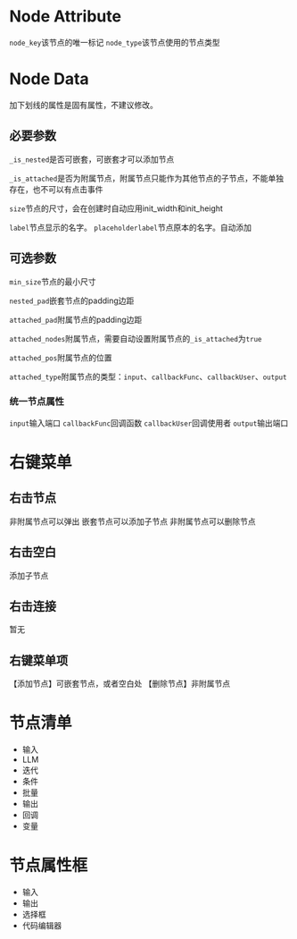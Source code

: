 # Node Attribute
`node_key`该节点的唯一标记
`node_type`该节点使用的节点类型

# Node Data
加下划线的属性是固有属性，不建议修改。
## 必要参数
`_is_nested`是否可嵌套，可嵌套才可以添加节点

`_is_attached`是否为附属节点，附属节点只能作为其他节点的子节点，不能单独存在，也不可以有点击事件

`size`节点的尺寸，会在创建时自动应用init_width和init_height

`label`节点显示的名字。
`placeholderlabel`节点原本的名字。自动添加

## 可选参数
`min_size`节点的最小尺寸

`nested_pad`嵌套节点的padding边距

`attached_pad`附属节点的padding边距

`attached_nodes`附属节点，需要自动设置附属节点的`_is_attached`为`true`

`attached_pos`附属节点的位置

`attached_type`附属节点的类型：`input`、`callbackFunc`、`callbackUser`、`output`
### 统一节点属性
`input`输入端口
`callbackFunc`回调函数
`callbackUser`回调使用者
`output`输出端口

# 右键菜单
## 右击节点
非附属节点可以弹出
嵌套节点可以添加子节点
非附属节点可以删除节点
## 右击空白
添加子节点
## 右击连接
暂无

## 右键菜单项
【添加节点】可嵌套节点，或者空白处
【删除节点】非附属节点

# 节点清单

* 输入
* LLM
* 迭代
* 条件
* 批量
* 输出
* 回调
* 变量

# 节点属性框

* 输入
* 输出
* 选择框
* 代码编辑器